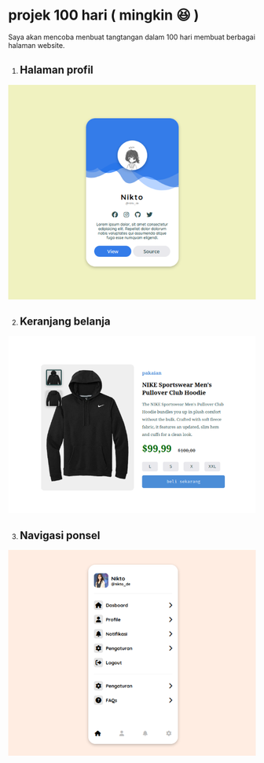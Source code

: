 # projek 100 hari ( mingkin 😆 )

Saya akan mencoba menbuat tangtangan dalam 100 hari membuat berbagai halaman website.


1. ## Halaman profil
![Demo](doc/ss.png)

2. ## Keranjang belanja
 ![Demo](doc/ss2.png)

3. ## Navigasi ponsel
![Demo](doc/ss3.png)